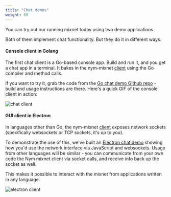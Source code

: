 ```yaml
---
title: "Chat demos"
weight: 60
---
```


You can try out our running mixnet today using two demo applications.

Both of them implement chat functionality. But they do it in different ways.

#### Console client in Golang

The first chat client is a Go-based console app. Build and run it, and you get a chat app in a terminal. It bakes in the nym-mixnet [client](../clients) using the Go compiler and method calls.

If you want to try it, grab the code from the [Go chat demo Github repo](https://github.com/nymtech/demo-mixnet-chat-client) - build and usage instructions are there. Here's a quick GIF of the console client in action:

![chat client](/docs/images/conversation.gif)


#### GUI client in Electron

In languages other than Go, the nym-mixnet [client](../clients) exposes network sockets (specifically websockets or TCP sockets, it's up to you).

To demonstrate the use of this, we've built an [Electron chat demo](https://github.com/nymtech/demo-mixnet-electron-chat) showing how you'd use the network interface via JavaScript and websockets. Usage from other languages will be similar - you can communicate from your own code the Nym mixnet client via socket calls, and receive info back up the socket as well.

This makes it possible to interact with the mixnet from applications written in any language.

![electron client](/docs/images/electron.gif)
